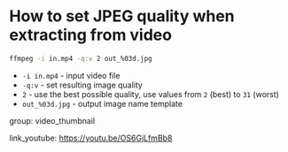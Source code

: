 # How to set JPEG quality when extracting from video

```bash
ffmpeg -i in.mp4 -q:v 2 out_%03d.jpg
```

- `-i in.mp4` - input video file
- `-q:v` - set resulting image quality
- `2` - use the best possible quality, use values from `2` (best) to `31` (worst)
- `out_%03d.jpg` - output image name template

group: video_thumbnail


link_youtube: https://youtu.be/OS6GjLfmBb8
